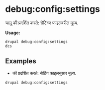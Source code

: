 # debug:config:settings
चालू की प्रदर्शित करते: सेटिंग्ज फाइलवरील मूल्य.

**Usage:**
```
drupal debug:config:settings
dcs
```

## Examples
* की प्रदर्शित करते: सेटिंग फाइलनुसार मूल्य.
```
drupal debug:config:settings
```
